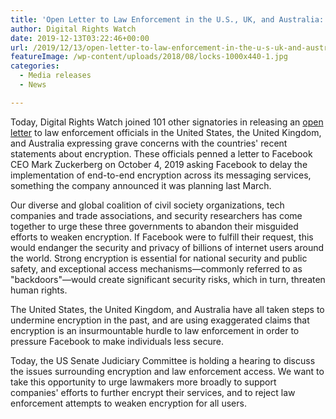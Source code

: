 ```yaml
---
title: 'Open Letter to Law Enforcement in the U.S., UK, and Australia: Weak Encryption Puts Billions of Internet Users at Risk'
author: Digital Rights Watch
date: 2019-12-13T03:22:46+00:00
url: /2019/12/13/open-letter-to-law-enforcement-in-the-u-s-uk-and-australia-weak-encryption-puts-billions-of-internet-users-at-risk/
featureImage: /wp-content/uploads/2018/08/locks-1000x440-1.jpg
categories:
  - Media releases
  - News

---
```

Today, Digital Rights Watch joined 101 other signatories in releasing an [open letter][1] to law enforcement officials in the United States, the United Kingdom, and Australia expressing grave concerns with the countries' recent statements about encryption. These officials penned a letter to Facebook CEO Mark Zuckerberg on October 4, 2019 asking Facebook to delay the implementation of end-to-end encryption across its messaging services, something the company announced it was planning last March.

Our diverse and global coalition of civil society organizations, tech companies and trade associations, and security researchers has come together to urge these three governments to abandon their misguided efforts to weaken encryption. If Facebook were to fulfill their request, this would endanger the security and privacy of billions of internet users around the world. Strong encryption is essential for national security and public safety, and exceptional access mechanisms—commonly referred to as "backdoors"—would create significant security risks, which in turn, threaten human rights.

The United States, the United Kingdom, and Australia have all taken steps to undermine encryption in the past, and are using exaggerated claims that encryption is an insurmountable hurdle to law enforcement in order to pressure Facebook to make individuals less secure.

Today, the US Senate Judiciary Committee is holding a hearing to discuss the issues surrounding encryption and law enforcement access. We want to take this opportunity to urge lawmakers more broadly to support companies' efforts to further encrypt their services, and to reject law enforcement attempts to weaken encryption for all users.

 [1]: https://newamericadotorg.s3.amazonaws.com/documents/Coalition_Response_Letter_-_Encryption_DOJ_event_and_letter_to_Facebook.pdf
